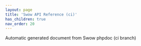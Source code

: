 ```yaml
---
layout: page
title: 'Swow API Reference (ci)'
has_children: true
nav_order: 20
---
```


Automatic generated document from Swow phpdoc (ci branch)
